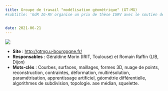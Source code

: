 ```yaml
---
title: Groupe de travail "modélisation géométrique" (GT-MG)
#subtitle: 'GdR IG-RV organise un prix de thèse IGRV avec le soutien des associations AFIG, AFRV et EGFR. L’objectif de ce prix de thèse est de récompenser chaque année une excellente thèse issue de la communauté du GdR IG-RV.'


date: 2021-06-21
---
```


![](logo-gt-mg.png)

* **Site** : http://gtmg.u-bourgogne.fr/
* **Responsables** : Géraldine Morin (IRIT, Toulouse) et Romain Raffin (LIB, Dijon)
* **Mots-clés** : Courbes, surfaces, maillages, formes 3D, nuage de points, reconstruction, contraintes, déformation, multirésolution, paramétrisation, apprentissage artificiel, géométrie différentielle, algorithmes de subdivision, topologie. axe médian, squelette.
